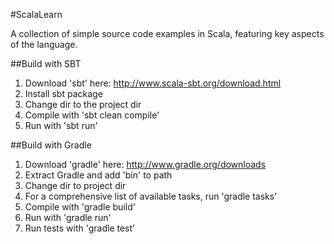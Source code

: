 #ScalaLearn

A collection of simple source code examples in Scala, featuring key aspects of the language.


##Build with SBT

1. Download 'sbt' here: http://www.scala-sbt.org/download.html
2. Install sbt package
3. Change dir to the project dir
4. Compile with 'sbt clean compile'
5. Run with 'sbt run'

##Build with Gradle

1. Download 'gradle' here: http://www.gradle.org/downloads
2. Extract Gradle and add 'bin\' to path
3. Change dir to project dir
4. For a comprehensive list of available tasks, run 'gradle tasks'
5. Compile with 'gradle build'
6. Run with 'gradle run'
7. Run tests with 'gradle test'



